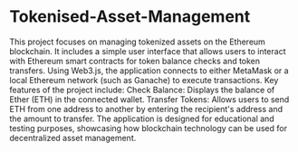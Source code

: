 # Tokenised-Asset-Management
This project focuses on managing tokenized assets on the Ethereum blockchain. It includes a simple user interface that allows users to interact with Ethereum smart contracts for token balance checks and token transfers. Using Web3.js, the application connects to either MetaMask or a local Ethereum network (such as Ganache) to execute transactions.
Key features of the project include:
Check Balance: Displays the balance of Ether (ETH) in the connected wallet.
Transfer Tokens: Allows users to send ETH from one address to another by entering the recipient's address and the amount to transfer.
The application is designed for educational and testing purposes, showcasing how blockchain technology can be used for decentralized asset management.
